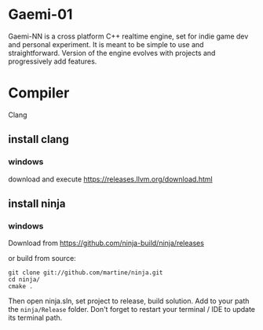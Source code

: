 # Gaemi-01

Gaemi-NN is a cross platform C++ realtime engine, set for indie game dev and personal
experiment. It is meant to be simple to use and straightforward. Version of the engine
evolves with projects and progressively add features.

# Compiler

Clang

## install clang

### windows
download and execute https://releases.llvm.org/download.html

## install ninja

### windows

Download from https://github.com/ninja-build/ninja/releases

or build from source:

```
git clone git://github.com/martine/ninja.git
cd ninja/
cmake .
```

Then open ninja.sln, set project to release, build solution. Add to your path the `ninja/Release` folder. Don't forget to restart your terminal / IDE to update its terminal path.